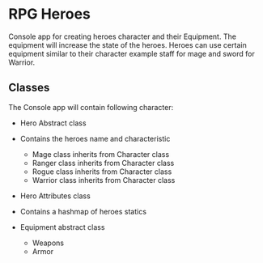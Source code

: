 # RPG Heroes

Console app for creating heroes character and their Equipment.
The equipment will increase the state of the heroes.
Heroes can use certain equipment  similar to their character example staff for mage and sword for Warrior.

## Classes

The Console app will contain following character:

* Hero Abstract class
* Contains the heroes name and characteristic

  * Mage class inherits from Character class 
  * Ranger class inherits from Character class
  * Rogue class inherits from Character class
  * Warrior class inherits from Character class

* Hero Attributes class
* Contains a hashmap of heroes statics 

* Equipment abstract class
  * Weapons
  * Armor
  



